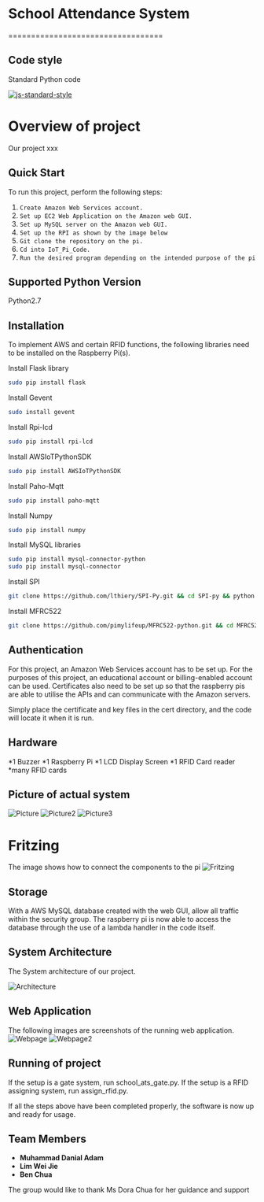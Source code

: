 # School Attendance System
==================================

## Code style
Standard Python code

[![js-standard-style](https://img.shields.io/badge/code%20style-standard-brightgreen.svg?style=flat)](https://github.com/feross/standard)
# Overview of project

Our project xxx


Quick Start
-----------

To run this project, perform the following steps:

1. `Create Amazon Web Services account.`
2. `Set up EC2 Web Application on the Amazon web GUI.`
3. `Set up MySQL server on the Amazon web GUI.`
4. `Set up the RPI as shown by the image below`
5. `Git clone the repository on the pi.`
6. `Cd into IoT_Pi_Code.`
7. `Run the desired program depending on the intended purpose of the pi`

## Supported Python Version
Python2.7

## Installation

To implement AWS and certain RFID functions, the following libraries need to be installed on the Raspberry Pi(s). 

Install Flask library
```bash
sudo pip install flask
```

Install Gevent
```bash
sudo install gevent
```

Install Rpi-lcd
```bash
sudo pip install rpi-lcd
```

Install AWSIoTPythonSDK
```bash
sudo pip install AWSIoTPythonSDK
```

Install Paho-Mqtt
```bash
sudo pip install paho-mqtt
```

Install Numpy
```bash
sudo pip install numpy
```

Install MySQL libraries
```bash
sudo pip install mysql-connector-python
sudo pip install mysql-connector
```

Install SPI
```bash
git clone https://github.com/lthiery/SPI-Py.git && cd SPI-py && python setup.py
```

Install MFRC522
```bash
git clone https://github.com/pimylifeup/MFRC522-python.git && cd MFRC522-python && python setup.py
```

## Authentication

For this project, an Amazon Web Services account has to be set up. For the purposes of this project, an educational account or billing-enabled account can be used. Certificates also need to be set up so that the raspberry pis are able to utilise the APIs and can communicate with the Amazon servers.

Simply place the certificate and key files in the cert directory, and the code will locate it when it is run.

## Hardware
*1 Buzzer
*1 Raspberry Pi
*1 LCD Display Screen
*1 RFID Card reader
*many RFID cards


## Picture of actual system
![Picture](https://github.com/wjlim0/schoolattendancesys/blob/master/iot_pic/Picture5.png)
![Picture2](https://github.com/wjlim0/schoolattendancesys/blob/master/iot_pic/Picture6.png)
![Picture3](https://github.com/wjlim0/schoolattendancesys/blob/master/iot_pic/Picture7.png)

# Fritzing
The image shows how to connect the components to the pi
![Fritzing](https://github.com/wjlim0/schoolattendancesys/blob/master/iot_pic/Picture1.png)

## Storage

With a AWS MySQL database created with the web GUI, allow all traffic within the security group. The raspberry pi is now able to access the database through the use of a lambda handler in the code itself.


## System Architecture

The System architecture of our project.

![Architecture](https://github.com/wjlim0/schoolattendancesys/blob/master/iot_pic/Picture2.png)

## Web Application
The following images are screenshots of the running web application.
![Webpage](https://github.com/wjlim0/schoolattendancesys/blob/master/iot_pic/Picture3.png)
![Webpage2](https://github.com/wjlim0/schoolattendancesys/blob/master/iot_pic/Picture4.png)

## Running of project

If the setup is a gate system, run school_ats_gate.py.
If the setup is a RFID assigning system, run assign_rfid.py.

If all the steps above have been completed properly, the software is now up and ready for usage.

## Team Members

* **Muhammad Danial Adam**
* **Lim Wei Jie**
* **Ben Chua**

The group would like to thank Ms Dora Chua for her guidance and support

